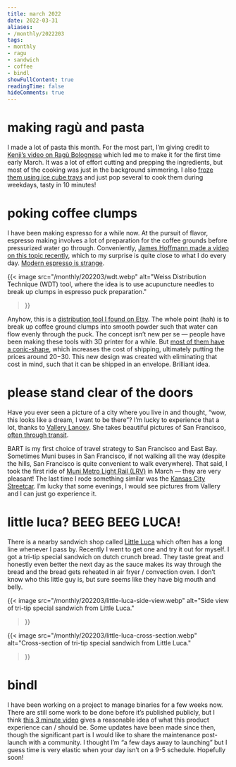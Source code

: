```yaml
---
title: march 2022
date: 2022-03-31
aliases:
- /monthly/2022203
tags:
- monthly
- ragu
- sandwich
- coffee
- bindl
showFullContent: true
readingTime: false
hideComments: true
---
```


# making ragù and pasta

I made a lot of pasta this month. For the most part, I’m giving credit to [Kenji’s video on Ragù Bolognese](https://youtu.be/cvROmO5ODnQ) which led me to make it for the first time early March. It was a lot of effort cutting and prepping the ingredients, but most of the cooking was just in the background simmering. I also [froze them using ice cube trays](https://youtu.be/V5WR-K0zJYs) and just pop several to cook them during weekdays, tasty in 10 minutes!

# poking coffee clumps

I have been making espresso for a while now. At the pursuit of flavor, espresso making involves a lot of preparation for the coffee grounds before pressurized water go through. Conveniently, [James Hoffmann made a video on this topic recently](https://youtu.be/xb3IxAr4RCo), which to my surprise is quite close to what I do every day. [Modern espresso is strange](https://www.reddit.com/r/espresso/comments/tekmjb/i_love_my_daily_routine_but_do_you_ever_pause_for/).

{{<
  image
  src="/monthly/202203/wdt.webp"
  alt="Weiss Distribution Technique (WDT) tool, where the idea is to use acupuncture needles to break up clumps in espresso puck preparation."
>}}

Anyhow, this is a [distribution tool I found on Etsy](https://www.etsy.com/listing/1185798417/business-card-9-prong-wdt-assembly). The whole point (hah) is to break up coffee ground clumps into smooth powder such that water can flow evenly through the puck. The concept isn’t new per se — people have been making these tools with 3D printer for a while. But [most of them have a conic-shape](https://www.reddit.com/r/espresso/comments/oo3o1n/3d_printed_wdt_tool_now_upgraded_improved_and/), which increases the cost of shipping, ultimately putting the prices around $20-$30. This new design was created with eliminating that cost in mind, such that it can be shipped in an envelope. Brilliant idea.

# please stand clear of the doors

Have you ever seen a picture of a city where you live in and thought, “wow, this looks like a dream, I want to be there”? I’m lucky to experience that a lot, thanks to [Vallery Lancey](https://twitter.com/isthelaststop/status/1508691157970157573). She takes beautiful pictures of San Francisco, [often through transit](https://twitter.com/isthelaststop/status/1508012887473762305).

BART is my first choice of travel strategy to San Francisco and East Bay. Sometimes Muni buses in San Francisco, if not walking all the way (despite the hills, San Francisco is quite convenient to walk everywhere). That said, I took the first ride of [Muni Metro Light Rail (LRV)](https://www.sfmta.com/getting-around/muni/muni-metro-light-rail) in March — they are very pleasant! The last time I rode something similar was the [Kansas City Streetcar](https://kcstreetcar.org/). I’m lucky that some evenings, I would see pictures from Vallery and I can just go experience it.

# little luca? BEEG BEEG LUCA!

There is a nearby sandwich shop called [Little Luca](https://www.yelp.com/biz/little-lucca-specialty-sandwich-shop-south-san-francisco) which often has a long line whenever I pass by. Recently I went to get one and try it out for myself. I got a tri-tip special sandwich on dutch crunch bread. They taste great and honestly even better the next day as the sauce makes its way through the bread and the bread gets reheated in air fryer / convection oven. I don’t know who this little guy is, but sure seems like they have big mouth and belly.

{{<
  image
  src="/monthly/202203/little-luca-side-view.webp"
  alt="Side view of tri-tip special sandwich from Little Luca."
>}}

{{<
  image
  src="/monthly/202203/little-luca-cross-section.webp"
  alt="Cross-section of tri-tip special sandwich from Little Luca."
>}}

# bindl

I have been working on a project to manage binaries for a few weeks now. There are still some work to be done before it’s published publicly, but I think [this 3 minute video](https://youtu.be/1SrqtGOxXgk) gives a reasonable idea of what this product experience can / should be. Some updates have been made since then, though the significant part is I would like to share the maintenance post-launch with a community. I thought I’m “a few days away to launching” but I guess time is very elastic when your day isn’t on a 9-5 schedule. Hopefully soon!
